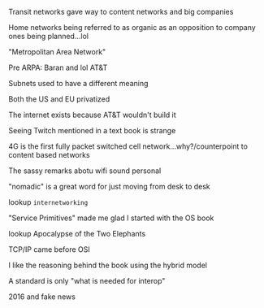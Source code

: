 Transit networks gave way to content networks and big companies

Home networks being referred to as organic as an opposition to company ones being planned...lol

"Metropolitan Area Network"

Pre ARPA: Baran and lol AT&T

Subnets used to have a different meaning

Both the US and EU privatized

The internet exists because AT&T wouldn't build it

Seeing Twitch mentioned in a text book is strange

4G is the first fully packet switched cell network...why?/counterpoint to content based networks

The sassy remarks abotu wifi sound personal

"nomadic" is a great word for just moving from desk to desk

lookup `internetworking`

"Service Primitives" made me glad I started with the OS book

lookup Apocalypse of the Two Elephants 

TCP/IP came before OSI

I like the reasoning behind the book using the hybrid model

A standard is only "what is needed for interop"

2016 and fake news

